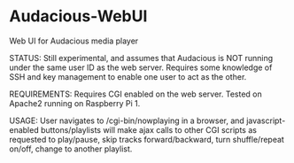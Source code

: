 # Audacious-WebUI
Web UI for Audacious media player

STATUS: Still experimental, and assumes that Audacious is NOT running under the same user ID as the web server. Requires some knowledge of SSH and key management to enable one user to act as the other.

REQUIREMENTS: Requires CGI enabled on the web server. Tested on Apache2 running on Raspberry Pi 1.

USAGE: User navigates to /cgi-bin/nowplaying in a browser, and javascript-enabled buttons/playlists will make ajax calls to other CGI scripts as requested to play/pause, skip tracks forward/backward, turn shuffle/repeat on/off, change to another playlist.
